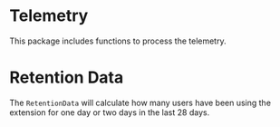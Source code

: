 # Telemetry

This package includes functions to process the telemetry.

# Retention Data

The `RetentionData` will calculate how many users have been using the
extension for one day or two days in the last 28 days.
